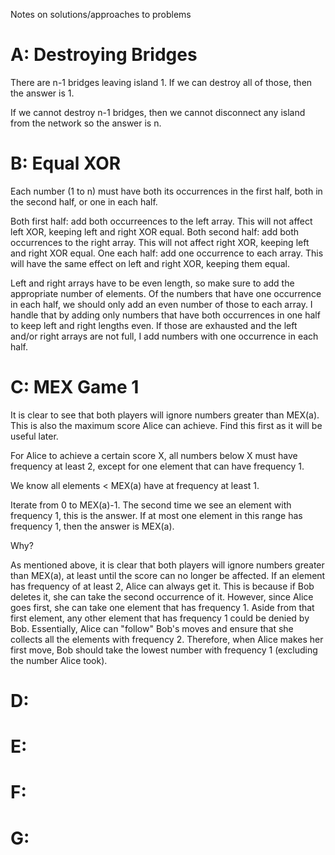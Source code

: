 Notes on solutions/approaches to problems

# A: Destroying Bridges
There are n-1 bridges leaving island 1. If we can destroy all of those, then the answer is 1.

If we cannot destroy n-1 bridges, then we cannot disconnect any island from the network so the answer is n.

# B: Equal XOR
Each number (1 to n) must have both its occurrences in the first half, both in the second half, or one in each half.

Both first half: add both occurreences to the left array. This will not affect left XOR, keeping left and right XOR equal.
Both second half: add both occurrences to the right array. This will not affect right XOR, keeping left and right XOR equal.
One each half: add one occurrence to each array. This will have the same effect on left and right XOR, keeping them equal.

Left and right arrays have to be even length, so make sure to add the appropriate number of elements. Of the numbers that have one
occurrence in each half, we should only add an even number of those to each array. I handle that by adding only numbers that have both
occurrences in one half to keep left and right lengths even. If those are exhausted and the left and/or right arrays are not full, I add
numbers with one occurrence in each half.

# C: MEX Game 1
It is clear to see that both players will ignore numbers greater than MEX(a). This is also the maximum score Alice can achieve. Find this
first as it will be useful later.

For Alice to achieve a certain score X, all numbers below X must have frequency at least 2, except for one element that can have frequency 1.

We know all elements < MEX(a) have at frequency at least 1.

Iterate from 0 to MEX(a)-1. The second time we see an element with frequency 1, this is the answer. If at most one element in this range has 
frequency 1, then the answer is MEX(a).

Why?

As mentioned above, it is clear that both players will ignore numbers greater than MEX(a), at least until the score can no longer be affected.
If an element has frequency of at least 2, Alice can always get it. This is because if Bob deletes it, she can take the second occurrence of it.
However, since Alice goes first, she can take one element that has frequency 1. Aside from that first element, any other element that has frequency 1
could be denied by Bob. Essentially, Alice can "follow" Bob's moves and ensure that she collects all the elements with frequency 2. Therefore, when Alice
makes her first move, Bob should take the lowest number with frequency 1 (excluding the number Alice took).

# D:

# E:

# F:

# G: